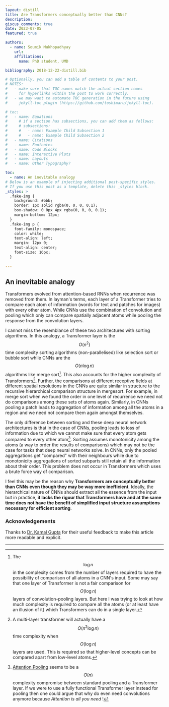 ```yaml
---
layout: distill
title: Are Transformers conceptually better than CNNs?
description: 
giscus_comments: true
date: 2023-07-05
featured: true

authors:
  - name: Soumik Mukhopadhyay
    url: 
    affiliations:
      name: PhD student, UMD

bibliography: 2018-12-22-distill.bib

# Optionally, you can add a table of contents to your post.
# NOTES:
#   - make sure that TOC names match the actual section names
#     for hyperlinks within the post to work correctly.
#   - we may want to automate TOC generation in the future using
#     jekyll-toc plugin (https://github.com/toshimaru/jekyll-toc).

# toc:
#   - name: Equations
#     # if a section has subsections, you can add them as follows:
#     # subsections:
#     #   - name: Example Child Subsection 1
#     #   - name: Example Child Subsection 2
#   - name: Citations
#   - name: Footnotes
#   - name: Code Blocks
#   - name: Interactive Plots
#   - name: Layouts
#   - name: Other Typography?

toc:
  - name: An inevitable analogy
# Below is an example of injecting additional post-specific styles.
# If you use this post as a template, delete this _styles block.
_styles: >
  .fake-img {
    background: #bbb;
    border: 1px solid rgba(0, 0, 0, 0.1);
    box-shadow: 0 0px 4px rgba(0, 0, 0, 0.1);
    margin-bottom: 12px;
  }
  .fake-img p {
    font-family: monospace;
    color: white;
    text-align: left;
    margin: 12px 0;
    text-align: center;
    font-size: 16px;
  }

---
```


## An inevitable analogy

Transformers evolved from attention-based RNNs when recurrence was removed from them. In layman's terms, each layer of a Transformer tries to compare each atom of information (words for text and patches for images) with every other atom. While CNNs use the combination of convolution and pooling which only can compare spatially adjacent atoms while pooling the response from the convolution layers. 

I cannot miss the resemblance of these two architectures with sorting algorithms. In this analogy, a Transformer layer is the $$O(n^2)$$ time complexity sorting algorithms (non-parallelised) like selection sort or bubble sort while CNNs are the $$O(n\log n)$$ algorithms  like merge sort[^1]. This also accounts for the higher complexity of Transformers[^2]. Further, the comparisons at different receptive fields at different spatial resolutions in the CNNs are quite similar in structure to the recursive hierarchical comparison structure in mergesort. For example, in merge sort when we found the order in one level of recurrence we need not do comparisons among these sets of atoms again. Similarly, in CNNs pooling a patch leads to aggregation of information among all the atoms in a region and we need not compare them again amongst themselves.

The only difference between sorting and these deep neural network architectures is that in the case of CNNs, pooling leads to loss of information due to which we cannot make sure that every atom gets compared to every other atom[^3]. Sorting assumes monotonicity among the atoms (a way to order the results of comparisons) which may not be the case for tasks that deep neural networks solve. In CNNs, only the pooled aggregations get "compared" with their neighbours while due to monotonicity aggregations of sorted subparts still retain all the information about their order. This problem does not occur in Transformers which uses a brute force way of comparison. 

I feel this may be the reason why **Transformers are conceptually better than CNNs even though they may be way more inefficient**. Ideally, the hierarchical nature of CNNs should extract all the essence from the input but in practice, **it lacks the rigour that Transformers have and at the same time does not have the benefit of simplified input structure assumptions necessary for efficient sorting**. 


### Acknowledgements
Thanks to [Dr. Kamal Gupta](https://kampta.github.io/) for their useful feedback to make this article more readable and explicit. 


[^1]: The $$\log n$$ in the complexity comes from the number of layers required to have the possibility of comparison of all atoms in a CNN's input. Some may say that one layer of Transformer is not a fair comparison for $$O(\log n)$$ layers of convolution-pooling layers. But here I was trying to look at how much complexity is required to compare all the atoms (or at least have an illusion of it) which Transformers can do in a single layer. 

[^2]: A multi-layer transformer will actually have a $$O(n^2 \log n)$$ time complexity when $$O(\log n)$$ layers are used. This is required so that higher-level concepts can be compared apart from low-level atoms.

[^3]: [Attention Pooling](https://github.com/openai/CLIP/blob/main/clip/model.py#L58) seems to be a $$O(n)$$ complexity compromise between standard pooling and a Transformer layer. If we were to use a fully functional Transformer layer instead for pooling then one could argue that why do even need convolutions anymore because _Attention is all you need_ !  


---

